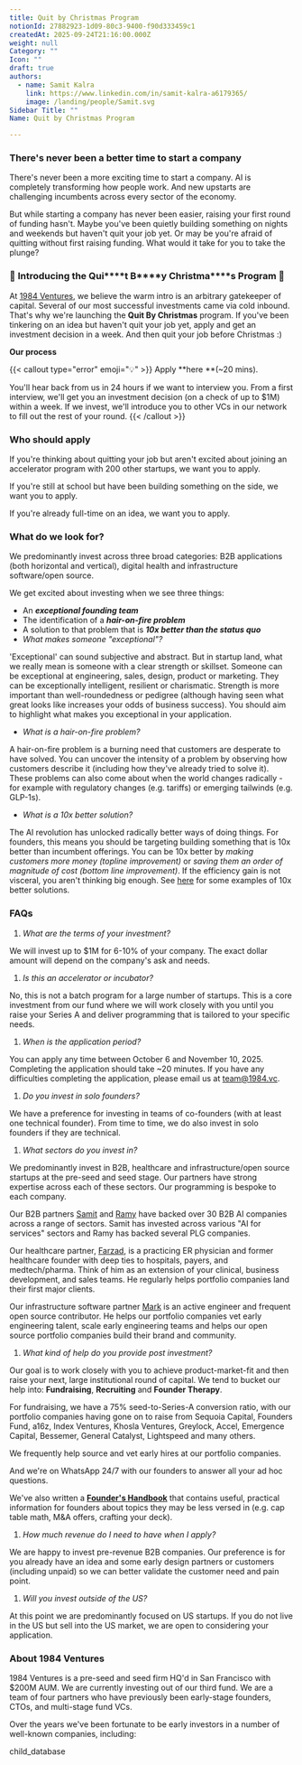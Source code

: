 ```yaml
---
title: Quit by Christmas Program
notionId: 27882923-1d09-80c3-9400-f90d333459c1
createdAt: 2025-09-24T21:16:00.000Z
weight: null
Category: ""
Icon: ""
draft: true
authors:
  - name: Samit Kalra
    link: https://www.linkedin.com/in/samit-kalra-a6179365/
    image: /landing/people/Samit.svg
Sidebar Title: ""
Name: Quit by Christmas Program

---
```



### There's never been a better time to start a company


There's never been a more exciting time to start a company. AI is completely transforming how people work. And new upstarts are challenging incumbents across every sector of the economy.


But while starting a company has never been easier, raising your first round of funding hasn't. Maybe you've been quietly building something on nights and weekends but haven't quit your job yet. Or may be you're afraid of quitting without first raising funding. What would it take for you to take the plunge?


### 🎄 **Introducing the** **Q****u****i****t** **B****y** **C****h****ri****s****t****m****a****s** **Program** 🎄


At [1984 Ventures](/), we believe the warm intro is an arbitrary gatekeeper of capital. Several of our most successful investments came via cold inbound. That's why we're launching the **Quit By Christmas** program. If you've been tinkering on an idea but haven't quit your job yet, apply and get an investment decision in a week. And then quit your job before Christmas :) 


**Our process**


{{< callout type="error" emoji="💡" >}}
Apply **here **(~20 mins). 

You'll hear back from us in 24 hours if we want to interview you. From a first interview, we'll get you an investment decision (on a check of up to $1M) within a week. If we invest, we'll introduce you to other VCs in our network to fill out the rest of your round. 
{{< /callout >}}


### **Who should apply**


If you're thinking about quitting your job but aren't excited about joining an accelerator program with 200 other startups, we want you to apply.


If you're still at school but have been building something on the side, we want you to apply.


If you're already full-time on an idea, we want you to apply.


### **What do we look for?**


We predominantly invest across three broad categories: B2B applications (both horizontal and vertical), digital health and infrastructure software/open source. 


We get excited about investing when we see three things:

- An _**exceptional founding team**_
- The identification of a _**hair-on-fire problem**_
- A solution to that problem that is _**10x better than the status quo**_
- _What makes someone "exceptional"?_

'Exceptional' can sound subjective and abstract. But in startup land, what we really mean is someone with a clear strength or skillset. Someone can be exceptional at engineering, sales, design, product or marketing. They can be exceptionally intelligent, resilient or charismatic. Strength is more important than well-roundedness or pedigree (although having seen what great looks like increases your odds of business success). You should aim to highlight what makes you exceptional in your application.

- _What is a hair-on-fire problem?_

A hair-on-fire problem is a burning need that customers are desperate to have solved. You can uncover the intensity of a problem by observing how customers describe it (including how they've already tried to solve it). These problems can also come about when the world changes radically - for example with regulatory changes (e.g. tariffs) or emerging tailwinds (e.g. GLP-1s). 

- _What is a 10x better solution?_

The AI revolution has unlocked radically better ways of doing things. For founders, this means you should be targeting building something that is 10x better than incumbent offerings. You can be 10x better by _making customers more money (topline improvement)_ or _saving them an order of magnitude of cost (bottom line improvement)_. If the efficiency gain is not visceral, you aren't thinking big enough. See [here](https://samit-kalra.com/blog/how-to-find-a-good-startup-idea) for some examples of 10x better solutions.


### **FAQs**

1. _What are the terms of your investment?_

We will invest up to $1M for 6-10% of your company. The exact dollar amount will depend on the company's ask and needs.

1. _Is this an accelerator or incubator?_

No, this is not a batch program for a large number of startups. This is a core investment from our fund where we will work closely with you until you raise your Series A and deliver programming that is tailored to your specific needs.

1. _When is the application period?_

You can apply any time between October 6 and November 10, 2025. Completing the application should take ~20 minutes. If you have any difficulties completing the application, please email us at team@1984.vc. 

1. _Do you invest in solo founders?_

We have a preference for investing in teams of co-founders (with at least one technical founder). From time to time, we do also invest in solo founders if they are technical.

1. _What sectors do you invest in?_

We predominantly invest in B2B, healthcare and infrastructure/open source startups at the pre-seed and seed stage. Our partners have strong expertise across each of these sectors. Our programming is bespoke to each company.


Our B2B partners [Samit](https://www.linkedin.com/in/samit-kalra-a6179365/) and [Ramy](https://www.linkedin.com/in/ramyadeeb/) have backed over 30 B2B AI companies across a range of sectors. Samit has invested across various "AI for services" sectors and Ramy has backed several PLG companies.


Our healthcare partner, [Farzad](https://www.linkedin.com/in/farzadsoleimani/), is a practicing ER physician and former healthcare founder with deep ties to hospitals, payers, and medtech/pharma. Think of him as an extension of your clinical, business development, and sales teams. He regularly helps portfolio companies land their first major clients.


Our infrastructure software partner [Mark](https://mdp.github.io/) is an active engineer and frequent open source contributor. He helps our portfolio companies vet early engineering talent, scale early engineering teams and helps our open source portfolio companies build their brand and community. 

1. _What kind of help do you provide post investment?_

Our goal is to work closely with you to achieve product-market-fit and then raise your next, large institutional round of capital. We tend to bucket our help into: **Fundraising**, **Recruiting** and **Founder Therapy**. 


For fundraising, we have a 75% seed-to-Series-A conversion ratio, with our portfolio companies having gone on to raise from Sequoia Capital, Founders Fund, a16z, Index Ventures, Khosla Ventures, Greylock, Accel, Emergence Capital, Bessemer, General Catalyst, Lightspeed and many others.


We frequently help source and vet early hires at our portfolio companies.


And we're on WhatsApp 24/7 with our founders to answer all your ad hoc questions.


We've also written a [**Founder's Handbook**](/docs/founders-handbook/) that contains useful, practical information for founders about topics they may be less versed in (e.g. cap table math, M&A offers, crafting your deck).

1. _How much revenue do I need to have when I apply?_

We are happy to invest pre-revenue B2B companies. Our preference is for you already have an idea and some early design partners or customers (including unpaid) so we can better validate the customer need and pain point. 

1. _Will you invest outside of the US?_

At this point we are predominantly focused on US startups. If you do not live in the US but sell into the US market, we are open to considering your application.


### **About 1984 Ventures**


1984 Ventures is a pre-seed and seed firm HQ'd in San Francisco with $200M AUM. We are currently investing out of our third fund. We are a team of four partners who have previously been early-stage founders, CTOs, and multi-stage fund VCs.


Over the years we've been fortunate to be early investors in a number of well-known companies, including:


child_database

